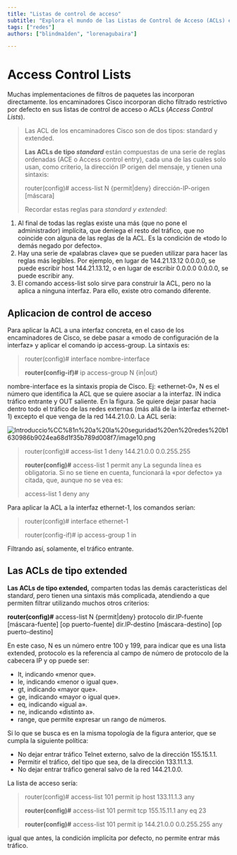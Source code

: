 ```yaml
---
title: "Listas de control de acceso"
subtitle: "Explora el mundo de las Listas de Control de Acceso (ACLs) en redes: tipos, implementación y aplicación para una seguridad eficiente."
tags: ["redes"]
authors: ["blindma1den", "lorenagubaira"]

---
```


# **Access Control Lists**

Muchas implementaciones de filtros de paquetes las incorporan directamente. los encaminadores Cisco incorporan dicho filtrado restrictivo por defecto en sus listas de control de acceso o ACLs (*Access Control Lists*).

> Las ACL de los encaminadores Cisco son de dos tipos: standard y extended.
> 
> 
> **Las ACLs de tipo *standard*** están compuestas de una serie de reglas ordenadas (ACE o Access control entry), cada una de las cuales solo usan, como criterio, la dirección IP origen del mensaje, y tienen una sintaxis:
> 
> router(config)# access-list N {permit|deny} dirección-IP-origen [máscara]
> 
> Recordar estas reglas para *standard y extended*:
> 
1. Al final de todas las reglas existe una más (que no pone el administrador) implícita, que deniega el resto del tráfico, que no coincide con alguna de las reglas de la ACL. Es la condición de «todo lo demás negado por defecto».
2. Hay una serie de «palabras clave» que se pueden utilizar para hacer las reglas más legibles. Por ejemplo, en lugar de 144.21.13.12 0.0.0.0, se puede escribir host 144.21.13.12, o en lugar de escribir 0.0.0.0 0.0.0.0, se puede escribir any.
3. El comando access-list solo sirve para construir la ACL, pero no la aplica a ninguna interfaz. Para ello, existe otro comando diferente.

## **Aplicacion de control de acceso**

Para aplicar la ACL a una interfaz concreta, en el caso de los encaminadores de Cisco, se debe pasar a «modo de configuración de la interfaz» y aplicar el comando ip access-group. La sintaxis es:

> router(config)# interface nombre-interface
> 
> 
> **router(config-if)#** ip access-group N {in|out}
> 

nombre-interface es la sintaxis propia de Cisco. Ej: «ethernet-0», N es el número que identifica la ACL que se quiere asociar a la interfaz. IN indica tráfico entrante y OUT saliente. En la figura. Se quiere dejar pasar hacia dentro todo el tráfico de las redes externas (más allá de la interfaz ethernet-1) excepto el que venga de la red 144.21.0.0. La ACL sería:

![Introduccio%CC%81n%20a%20la%20seguridad%20en%20redes%20b1630986b9024ea68d1f35b789d008f7/image10.png](Introduccio%CC%81n%20a%20la%20seguridad%20en%20redes%20b1630986b9024ea68d1f35b789d008f7/image10.png)

> router(config)# access-list 1 deny 144.21.0.0 0.0.255.255
> 
> 
> **router(config)#** access-list 1 permit any La segunda línea es obligatoria. Si no se tiene en cuenta, funcionará la «por defecto» ya citada, que, aunque no se vea es:
> 
> access-list 1 deny any
> 

Para aplicar la ACL a la interfaz ethernet-1, los comandos serían:

> router(config)# interface ethernet-1
> 
> 
> router(config-if)# ip access-group 1 in
> 

Filtrando así, solamente, el tráfico entrante.

## **Las ACLs de tipo extended**

**Las ACLs de tipo extended,** comparten todas las demás características del standa*rd*, pero tienen una sintaxis más complicada, atendiendo a que permiten filtrar utilizando muchos otros criterios:

**router(config)#** access-list N {permit|deny} protocolo dir.IP-fuente [máscara-fuente] [op puerto-fuente] dir.IP-destino [máscara-destino] [op puerto-destino]

En este caso, N es un número entre 100 y 199, para indicar que es una lista extended, protocolo es la referencia al campo de número de protocolo de la cabecera IP y op puede ser:

- lt, indicando «menor que».
- le, indicando «menor o igual que».
- gt, indicando «mayor que».
- ge, indicando «mayor o igual que».
- eq, indicando «igual a».
- ne, indicando «distinto a».
- range, que permite expresar un rango de números.

Si lo que se busca es en la misma topología de la figura anterior, que se cumpla la siguiente política:

- No dejar entrar tráfico Telnet externo, salvo de la dirección 155.15.1.1.
- Permitir el tráfico, del tipo que sea, de la dirección 133.11.1.3.
- No dejar entrar tráfico general salvo de la red 144.21.0.0.

La lista de acceso sería:

> router(config)# access-list 101 permit ip host 133.11.1.3 any
> 
> 
> **router(config)#** access-list 101 permit tcp 155.15.11.1 any eq 23
> 
> **router(config)#** access-list 101 permit ip 144.21.0.0 0.0.255.255 any
> 

igual que antes, la condición implícita por defecto, no permite entrar más tráfico.
